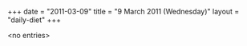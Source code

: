 +++
date = "2011-03-09"
title = "9 March 2011 (Wednesday)"
layout = "daily-diet"
+++

<p>&lt;no entries&gt;</p>